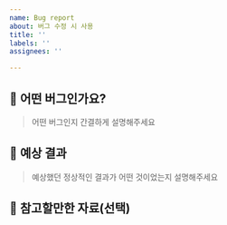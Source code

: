```yaml
---
name: Bug report
about: 버그 수정 시 사용
title: ''
labels: ''
assignees: ''

---
```


## 🐛 어떤 버그인가요?

> 어떤 버그인지 간결하게 설명해주세요

## 🤩 예상 결과

> 예상했던 정상적인 결과가 어떤 것이었는지 설명해주세요

## 📄 참고할만한 자료(선택)
